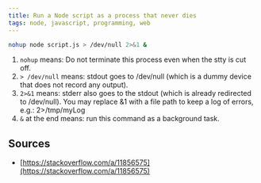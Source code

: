 ```yaml
---
title: Run a Node script as a process that never dies
tags: node, javascript, programming, web
---
```


```bash
nohup node script.js > /dev/null 2>&1 &
```

1. `nohup` means: Do not terminate this process even when the stty is cut off.
2. `> /dev/null` means: stdout goes to /dev/null (which is a dummy device that does not record any output).
3. `2>&1` means: stderr also goes to the stdout (which is already redirected to /dev/null). You may replace &1 with a file path to keep a log of errors, e.g.: 2>/tmp/myLog
4. `&` at the end means: run this command as a background task.

## Sources

- [https://stackoverflow.com/a/11856575](https://stackoverflow.com/a/11856575)
